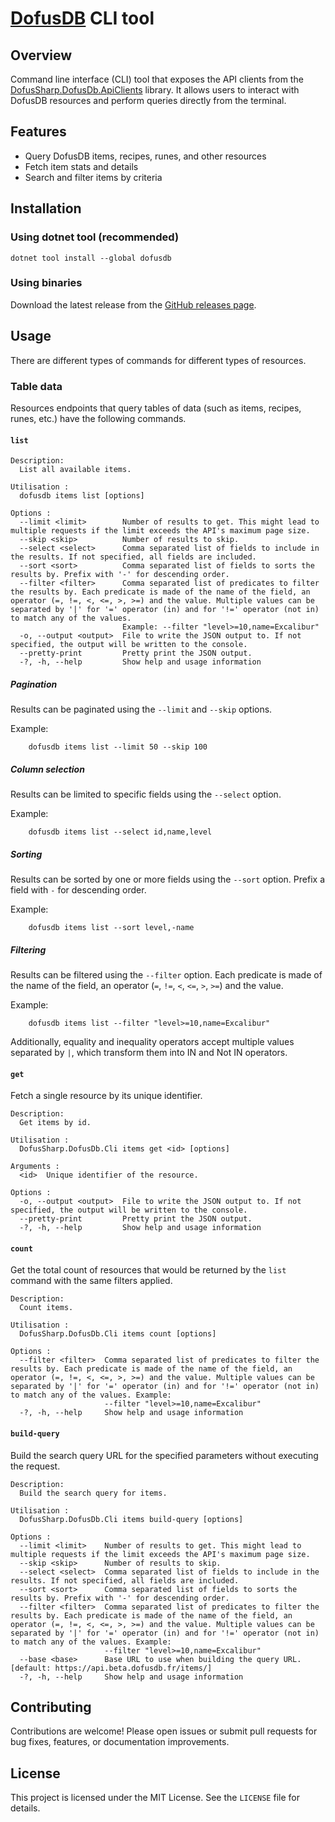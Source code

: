 ﻿# [DofusDB](https://dofusdb.fr) CLI tool

## Overview

Command line interface (CLI) tool that exposes the API clients from the [DofusSharp.DofusDb.ApiClients](../DofusSharp.DofusDb.ApiClients) library. It allows users to interact with DofusDB resources and perform queries directly from the terminal.

## Features

- Query DofusDB items, recipes, runes, and other resources
- Fetch item stats and details
- Search and filter items by criteria

## Installation

### Using dotnet tool (recommended)
```
dotnet tool install --global dofusdb
```

### Using binaries

Download the latest release from the [GitHub releases page](https://github.com/ismailbennani/DofusSharp/releases/latest).

## Usage

There are different types of commands for different types of resources.

### Table data

Resources endpoints that query tables of data (such as items, recipes, runes, etc.) have the following commands.

#### `list`

```
Description:
  List all available items.

Utilisation :
  dofusdb items list [options]

Options :
  --limit <limit>        Number of results to get. This might lead to multiple requests if the limit exceeds the API's maximum page size.
  --skip <skip>          Number of results to skip.
  --select <select>      Comma separated list of fields to include in the results. If not specified, all fields are included.
  --sort <sort>          Comma separated list of fields to sorts the results by. Prefix with '-' for descending order.
  --filter <filter>      Comma separated list of predicates to filter the results by. Each predicate is made of the name of the field, an operator (=, !=, <, <=, >, >=) and the value. Multiple values can be separated by '|' for '=' operator (in) and for '!=' operator (not in) to match any of the values. 
                         Example: --filter "level>=10,name=Excalibur"
  -o, --output <output>  File to write the JSON output to. If not specified, the output will be written to the console.
  --pretty-print         Pretty print the JSON output.
  -?, -h, --help         Show help and usage information
```

##### Pagination

Results can be paginated using the `--limit` and `--skip` options.

Example:
```
    dofusdb items list --limit 50 --skip 100
```

##### Column selection

Results can be limited to specific fields using the `--select` option.

Example:
```
    dofusdb items list --select id,name,level
```

##### Sorting

Results can be sorted by one or more fields using the `--sort` option. Prefix a field with `-` for descending order.

Example:
```
    dofusdb items list --sort level,-name
```

##### Filtering

Results can be filtered using the `--filter` option. Each predicate is made of the name of the field, an operator (`=`, `!=`, `<`, `<=`, `>`, `>=`) and the value.

Example:
```
    dofusdb items list --filter "level>=10,name=Excalibur"
```

Additionally, equality and inequality operators accept multiple values separated by `|`, which transform them into IN and Not IN operators.

#### `get`

Fetch a single resource by its unique identifier.

```
Description:
  Get items by id.

Utilisation :
  DofusSharp.DofusDb.Cli items get <id> [options]

Arguments :
  <id>  Unique identifier of the resource.

Options :
  -o, --output <output>  File to write the JSON output to. If not specified, the output will be written to the console.
  --pretty-print         Pretty print the JSON output.
  -?, -h, --help         Show help and usage information
```

#### `count`

Get the total count of resources that would be returned by the `list` command with the same filters applied.

```
Description:
  Count items.

Utilisation :
  DofusSharp.DofusDb.Cli items count [options]

Options :
  --filter <filter>  Comma separated list of predicates to filter the results by. Each predicate is made of the name of the field, an operator (=, !=, <, <=, >, >=) and the value. Multiple values can be separated by '|' for '=' operator (in) and for '!=' operator (not in) to match any of the values. Example: 
                     --filter "level>=10,name=Excalibur"
  -?, -h, --help     Show help and usage information
```

#### `build-query`

Build the search query URL for the specified parameters without executing the request.

```
Description:
  Build the search query for items.

Utilisation :
  DofusSharp.DofusDb.Cli items build-query [options]

Options :
  --limit <limit>    Number of results to get. This might lead to multiple requests if the limit exceeds the API's maximum page size.
  --skip <skip>      Number of results to skip.
  --select <select>  Comma separated list of fields to include in the results. If not specified, all fields are included.
  --sort <sort>      Comma separated list of fields to sorts the results by. Prefix with '-' for descending order.
  --filter <filter>  Comma separated list of predicates to filter the results by. Each predicate is made of the name of the field, an operator (=, !=, <, <=, >, >=) and the value. Multiple values can be separated by '|' for '=' operator (in) and for '!=' operator (not in) to match any of the values. Example: 
                     --filter "level>=10,name=Excalibur"
  --base <base>      Base URL to use when building the query URL. [default: https://api.beta.dofusdb.fr/items/]
  -?, -h, --help     Show help and usage information
```

## Contributing

Contributions are welcome! Please open issues or submit pull requests for bug fixes, features, or documentation improvements.

## License

This project is licensed under the MIT License. See the `LICENSE` file for details.
